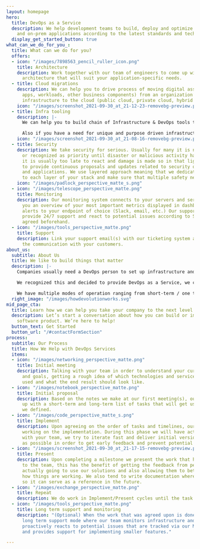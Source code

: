 ```yaml
---
layout: homepage
hero:
  title: DevOps as a Service
  description: We help development teams to build, deploy and optimize Cloud-native
    and on-prem applications according to the latest standards and technologies.
  display_get_started_button: true
what_can_we_do_for_you_:
  title: What can we do for you?
  offers:
  - icon: "/images/7898563_pencil_ruller_icon.png"
    title: Architecture
    description: Work together with our team of engineers to come up with the appropriate
      architecture that will suit your application-specific needs.
  - title: Cloud migrations
    description: We can help you to drive process of moving digital assets (data,
      apps, workloads, other business components) from an organization’s on-premise
      infrastructure to the cloud (public cloud, private cloud, hybrid cloud, multi-cloud).
    icon: "/images/screenshot_2021-09-30_at_21-12-23-removebg-preview.png"
  - title: Infra tooling
    description: |-
      We can help you to build chain of Infrastructure & DevOps tools that are needed for running smooth operations & processes - this includes (but not limited to) tools for CI (Continuous Integration) & CD (Continuous Deployment), monitoring, tracing, observability, logging, orchestration, secrets management tools, IaC (Infrastructure as a Code) tools.

      Also if you have a need for unique and purpose driven infrastructure tool we can build it for you.
    icon: "/images/screenshot_2021-09-30_at_21-08-16-removebg-preview.png"
  - title: Security
    description: We take security for serious. Usually for many it is not important
      or recognized as priority until disaster or malicious activity happens - then
      it is usually too late to react and damage is made so in that light we are here
      to provide continuous proposals and updates related to security of your infrastructure
      and applications. We use layered approach meaning that we dedicate attention
      to each layer of your stack and make sure that multiple safety nets are implemented.
    icon: "/images/padlock_perspective_matte_s.png"
  - icon: "/images/telescope_perspective_matte.png"
    title: Monitoring
    description: Our monitoring system connects to your servers and services, gives
      you an overview of your most important metrics displayed in dashboards and sends
      alerts to your endpoint of choice (Slack, email, etc.) Our support team can
      provide 24/7 support and react to potential issues according to SLAs that are
      agreed beforehand.
  - icon: "/images/tools_perspective_matte.png"
    title: Support
    description: Link your support email(s) with our ticketing system and let us do
      the communication with your customers.
about_us:
  subtitle: About Us
  title: We like to build things that matter
  description: |-
    Companies usually need a DevOps person to set up infrastructure and other tooling in the early phases of development and later on the need for active engagement diminishes until some milestone is reached (beta testing, product launch, etc.) Hiring a DevOps can be a long and painful process since there is a shortage of people with these skills on the market, so finding one can be hard (and expensive), also the need for these services may not always be there.

    We recognized this and decided to provide DevOps as a Service, we consider this is the most suitable way of cooperation for a large number of companies, no matter their size. Our team consists of people with vast experience working in the DevOps, SysOps, Networking and VoIP space. During the time we spent working in companies we recognized patterns in software development and applied that knowledge into making frameworks that allow us to quickly provision environments, set up monitoring and all other tooling needed for active development and running software in production.

    We have multiple modes of operation ranging from short-term / one time jobs to long term support. We are very flexible since we know that every customer has a unique set of requirements and it is our job to accommodate them.
  right_image: "/images/howdevolutionworks.svg"
mid_page_cta:
  title: Learn how we can help you take your company to the next level
  description: Let’s start a conversation about how you can build or improve your
    software product. We’re here to help!
  button_text: Get Started
  button_url: "/#contactFormSection"
process:
  subtitle: Our Process
  title: How We Help with DevOps Services
  items:
  - icon: "/images/networking_perspective_matte.png"
    title: Initial meeting
    description: Talking with your team in order to understand your current position
      and goals, getting a rough idea of which technologies and services are being
      used and what the end result should look like.
  - icon: "/images/notebook_perspective_matte.png"
    title: Initial proposal
    description: Based on the notes we make at our first meeting(s), our team comes
      up with a short-term and long-term list of tasks that will get us to the goals
      we defined.
  - icon: "/images/code_perspective_matte_s.png"
    title: Implement
    description: Upon agreeing on the order of tasks and timelines, our team starts
      working on the implementation. During this phase we will have active communication
      with your team, we try to iterate fast and deliver initial versions as soon
      as possible in order to get early feedback and prevent potential misunderstandings.
  - icon: "/images/screenshot_2021-09-30_at_21-17-15-removebg-preview.png"
    title: Present
    description: Upon completing a milestone we present the work that has been done
      to the team, this has the benefit of getting the feedback from people that are
      actually going to use our solutions and also allowing them to better understand
      how things are working. We also tend to write documentation where it is applicable
      so it can serve as a reference in the future.
  - icon: "/images/exchange_perspective_matte.png"
    title: Repeat
    description: We do work in Implement/Present cycles until the task list is closed.
  - icon: "/images/tools_perspective_matte.png"
    title: Long term support and monitoring
    description: "(Optional) When the work that was agreed upon is done, we go into
      long term support mode where our team monitors infrastructure and services,
      proactively reacts to potential issues that are tracked via our Monitoring system
      and provides support for implementing smaller features."

---
```

